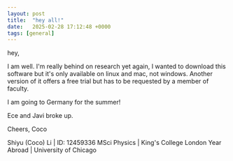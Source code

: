 ```yaml
---
layout: post
title:  "hey all!"
date:   2025-02-28 17:12:48 +0000
tags: [general]
---
```

hey,

I am well. I'm really behind on research yet again, I wanted to download this software but it's only available on linux and mac, not windows. Another version of it offers a free trial but has to be requested by a member of faculty. 

I am going to Germany for the summer!

Ece and Javi broke up.

Cheers,
Coco

Shiyu (Coco) Li | ID: 12459336
MSci Physics |  King's College London
Year Abroad | University of Chicago
